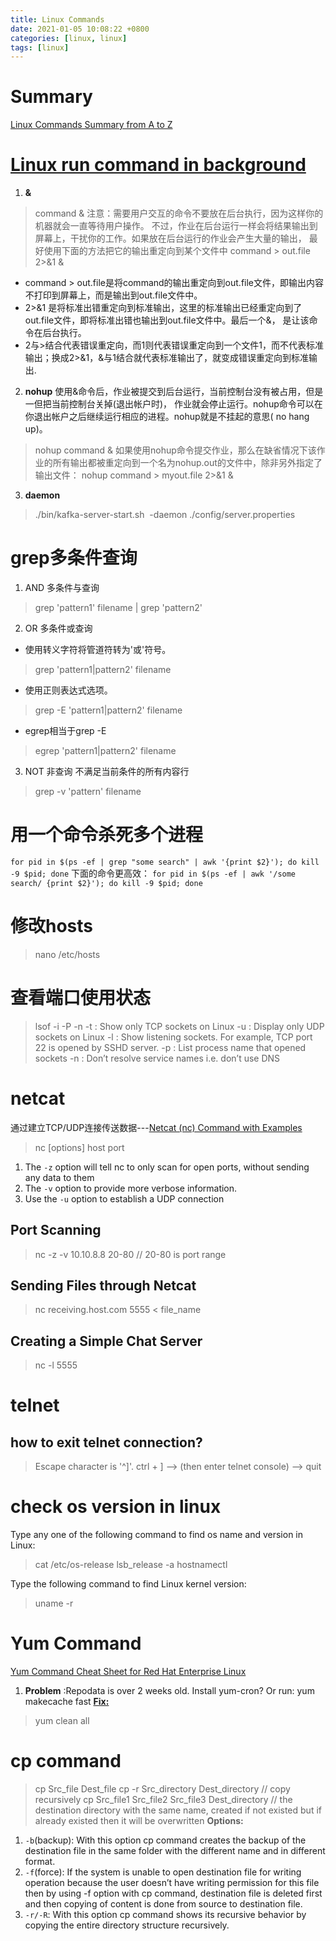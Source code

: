 ```yaml
---
title: Linux Commands
date: 2021-01-05 10:08:22 +0800
categories: [linux, linux]
tags: [linux]
---
```

# Summary
[Linux Commands Summary from A to Z](https://www.geeksforgeeks.org/linux-commands/#H)

# [Linux run command in background][1]
1. **&**
> command &
注意：需要用户交互的命令不要放在后台执行，因为这样你的机器就会一直等待用户操作。
不过，作业在后台运行一样会将结果输出到屏幕上，干扰你的工作。如果放在后台运行的作业会产生大量的输出，
最好使用下面的方法把它的输出重定向到某个文件中
> command  >  out.file  2>&1  &
- command > out.file是将command的输出重定向到out.file文件，即输出内容不打印到屏幕上，而是输出到out.file文件中。
- 2>&1 是将标准出错重定向到标准输出，这里的标准输出已经重定向到了out.file文件，即将标准出错也输出到out.file文件中。最后一个&， 是让该命令在后台执行。
- 2与>结合代表错误重定向，而1则代表错误重定向到一个文件1，而不代表标准输出；换成2>&1，&与1结合就代表标准输出了，就变成错误重定向到标准输出.
2. **nohup**
使用&命令后，作业被提交到后台运行，当前控制台没有被占用，但是一但把当前控制台关掉(退出帐户时)，
作业就会停止运行。nohup命令可以在你退出帐户之后继续运行相应的进程。nohup就是不挂起的意思( no hang up)。
> nohup command &
如果使用nohup命令提交作业，那么在缺省情况下该作业的所有输出都被重定向到一个名为nohup.out的文件中，除非另外指定了输出文件：
> nohup command > myout.file 2>&1 &
3. **daemon**
> ./bin/kafka-server-start.sh  -daemon ./config/server.properties

[1]: https://blog.csdn.net/liuyanfeier/article/details/62422742

# grep多条件查询
1. AND 多条件与查询
> grep 'pattern1' filename | grep 'pattern2'
2. OR 多条件或查询
- 使用转义字符将管道符转为'或'符号。
> grep 'pattern1\|pattern2' filename
- 使用正则表达式选项。
> grep -E 'pattern1|pattern2' filename
- egrep相当于grep -E
> egrep 'pattern1|pattern2' filename
3. NOT 非查询
不满足当前条件的所有内容行
> grep -v 'pattern' filename

# 用一个命令杀死多个进程
`for pid in $(ps -ef | grep "some search" | awk '{print $2}'); do kill -9 $pid; done`
下面的命令更高效：
`for pid in $(ps -ef | awk '/some search/ {print $2}'); do kill -9 $pid; done`

# 修改hosts
> nano /etc/hosts

# 查看端口使用状态
> lsof -i -P -n
-t : Show only TCP sockets on Linux
-u : Display only UDP sockets on Linux
-l : Show listening sockets. For example, TCP port 22 is opened by SSHD server.
-p : List process name that opened sockets
-n : Don’t resolve service names i.e. don’t use DNS

# netcat
通过建立TCP/UDP连接传送数据---[Netcat (nc) Command with Examples](https://linuxize.com/post/netcat-nc-command-with-examples/)
> nc \[options] host port
1. The `-z` option will tell nc to only scan for open ports, without sending any data to them
2. The `-v` option to provide more verbose information.
3. Use the `-u` option to establish a UDP connection
## Port Scanning
> nc -z -v 10.10.8.8 20-80  // 20-80 is port range
## Sending Files through Netcat
> nc receiving.host.com 5555 < file_name
## Creating a Simple Chat Server
> nc -l 5555

# telnet
## how to exit telnet connection?
> Escape character is '^]'.
ctrl + ] --> (then enter telnet console) --> quit

# check os version in linux
Type any one of the following command to find os name and version in Linux:
> cat /etc/os-release
> lsb_release -a
> hostnamectl

Type the following command to find Linux kernel version:
> uname -r

# Yum Command
[Yum Command Cheat Sheet for Red Hat Enterprise Linux](https://access.redhat.com/articles/yum-cheat-sheet)
1. **Problem** :Repodata is over 2 weeks old. Install yum-cron? Or run: yum makecache fast
**[Fix:](https://www.linuxnix.com/resolving-yum-repodata-is-over-2-weeks-old-install-yum-cron-or-run-yum-makecache-fast/)**
> yum clean all

# cp command
> cp Src_file Dest_file
> cp -r Src_directory Dest_directory   // copy recursively
> cp Src_file1 Src_file2 Src_file3 Dest_directory   // the destination directory with the same name, created if not existed but if already existed then it will be overwritten
**Options:**
1. `-b`(backup): With this option cp command creates the backup of the destination file in the same folder with the different name and in different format.
2. `-f`(force): If the system is unable to open destination file for writing
operation because the user doesn’t have writing permission for this file
then by using -f option with cp command, destination file is deleted first and then copying of content is done from source to destination file.
3. `-r/-R`: With this option cp command shows its recursive behavior by copying the entire directory structure recursively.
